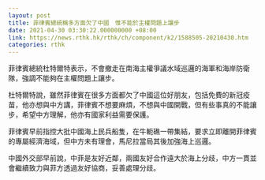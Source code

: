 ```yaml
---
layout: post
title: 菲律賓總統稱多方面欠了中國　惟不能於主權問題上讓步
date: 2021-04-30 03:30:22.000000000 +08:00
link: https://news.rthk.hk/rthk/ch/component/k2/1588505-20210430.htm
categories: rthk
---
```


菲律賓總統杜特爾特表示，不會撤走在南海主權爭議水域巡邏的海軍和海岸防衛隊，強調不能夠在主權問題上讓步。

杜特爾特說，雖然菲律賓在很多方面都欠了中國這位好朋友，包括免費的新冠疫苗，他亦想與中方講，菲律賓不想要麻煩，不想與中國開戰，但有些事真的不能讓步，希望中方理解，他亦有國家利益需要保護。

菲律賓早前指控大批中國海上民兵船隻，在牛軛礁一帶集結，要求立即離開菲律賓的專屬經濟海域，但中方未有理會，馬尼拉當局其後加強海上巡邏。

中國外交部早前說，中菲是友好近鄰，兩國友好合作遠大於海上分歧，中方一貫並會繼續致力與菲方透過友好協商，妥善處理分歧。
